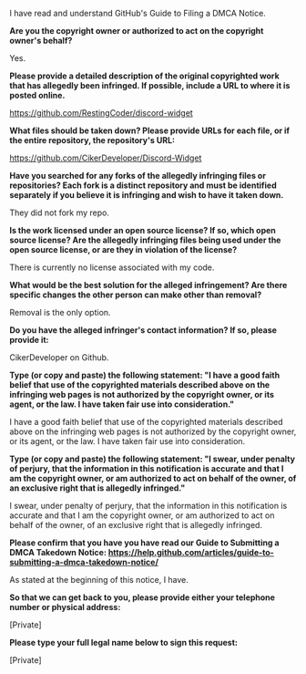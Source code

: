 I have read and understand GitHub's Guide to Filing a DMCA Notice.

**Are you the copyright owner or authorized to act on the copyright owner's behalf?**

Yes.

**Please provide a detailed description of the original copyrighted work that has allegedly been infringed. If possible, include a URL to where it is posted online.**

https://github.com/RestingCoder/discord-widget

**What files should be taken down? Please provide URLs for each file, or if the entire repository, the repository's URL:**

https://github.com/CikerDeveloper/Discord-Widget

**Have you searched for any forks of the allegedly infringing files or repositories? Each fork is a distinct repository and must be identified separately if you believe it is infringing and wish to have it taken down.**

They did not fork my repo.

**Is the work licensed under an open source license? If so, which open source license? Are the allegedly infringing files being used under the open source license, or are they in violation of the license?**

There is currently no license associated with my code.

**What would be the best solution for the alleged infringement? Are there specific changes the other person can make other than removal?**

Removal is the only option.

**Do you have the alleged infringer's contact information? If so, please provide it:**

CikerDeveloper on Github.

**Type (or copy and paste) the following statement: "I have a good faith belief that use of the copyrighted materials described above on the infringing web pages is not authorized by the copyright owner, or its agent, or the law. I have taken fair use into consideration."**

I have a good faith belief that use of the copyrighted materials described above on the infringing web pages is not authorized by the copyright owner, or its agent, or the law. I have taken fair use into consideration.

**Type (or copy and paste) the following statement: "I swear, under penalty of perjury, that the information in this notification is accurate and that I am the copyright owner, or am authorized to act on behalf of the owner, of an exclusive right that is allegedly infringed."**

I swear, under penalty of perjury, that the information in this notification is accurate and that I am the copyright owner, or am authorized to act on behalf of the owner, of an exclusive right that is allegedly infringed.

**Please confirm that you have you have read our Guide to Submitting a DMCA Takedown Notice: https://help.github.com/articles/guide-to-submitting-a-dmca-takedown-notice/**

As stated at the beginning of this notice, I have.

**So that we can get back to you, please provide either your telephone number or physical address:**

[Private]

**Please type your full legal name below to sign this request:**

[Private]
